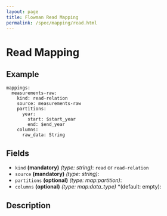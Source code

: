 ```yaml
---
layout: page
title: Flowman Read Mapping
permalink: /spec/mapping/read.html
---
```

# Read Mapping


## Example
```
mappings:
  measurements-raw:
    kind: read-relation
    source: measurements-raw
    partitions:
      year:
        start: $start_year
        end: $end_year
    columns:
      raw_data: String
```

## Fields

* `kind` **(mandatory)** *(type: string)*: `read` or `read-relation`
* `source` **(mandatory)** *(type: string)*:
* `partitions` **(optional)** *(type: map:partition)*:
* `columns` **(optional)** *(type: map:data_type)* *(default: empty):


## Description

